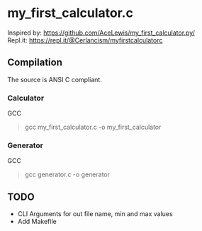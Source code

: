 # my_first_calculator.c
 Inspired by: https://github.com/AceLewis/my_first_calculator.py/  
 Repl.it: <https://repl.it/@Cerlancism/myfirstcalculatorc>

## Compilation
The source is ANSI C compliant.

### Calculator
GCC  
> gcc my_first_calculator.c -o my_first_calculator

### Generator
GCC 
> gcc generator.c -o generator

## TODO
- CLI Arguments for out file name, min and max values
- Add Makefile
